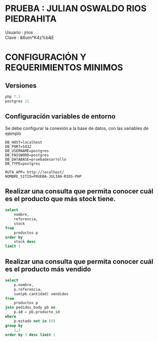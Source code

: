 # ## 
PRUEBA : JULIAN OSWALDO RIOS PIEDRAHITA 
============
Usuario : jrios <br>
Clave : &6um*K4z%b&E
## 
CONFIGURACIÓN Y REQUERIMIENTOS MINIMOS 
============

## Versiones
```php 
php 7.1
postgres 11 
```

## Configuración variables de entorno
Se debe configurar la conexión a la base de datos, con las variables de ejemplo

```env
DB_HOST=localhost
DB_PORT=5432
DB_USERNAME=postgres
DB_PASSWORD=postgres
DB_DATABASE=pruebadesarrollo
DB_TYPE=postgres

RUTA_APP= http://localhost/
NOMBRE_SITIO=PRUEBA-JULIAN-RIOS-PHP

```


## Realizar  una  consulta  que  permita  conocer  cuál  es  el  producto  que  más  stock  tiene.
```sql
select
	nombre,
	referencia,
	stock
from
	productos p
order by
	stock desc
limit 1
```

## Realizar una  consulta  que  permita  conocer  cuál  es  el  producto más vendido
```sql
select
	p.nombre,
	p.referencia,
	sum(pb.cantidad) vendidos
from
	productos p
join pedidos_body pb on
	p.id = pb.producto_id
where
	p.estado not in (9)
group by
	1,2
order by 3 desc limit 1
```
